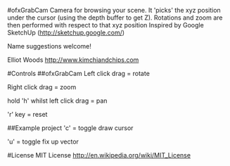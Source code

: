 #ofxGrabCam
Camera for browsing your scene. It 'picks' the xyz position under the cursor (using the depth buffer to get Z).
Rotations and zoom are then performed with respect to that xyz position
Inspired by Google SketchUp (http://sketchup.google.com/)

Name suggestions welcome!

Elliot Woods
http://www.kimchiandchips.com

#Controls
##ofxGrabCam
Left click drag = rotate

Right click drag = zoom

hold 'h' whilst left click drag = pan

'r' key = reset

##Example project
'c' = toggle draw cursor

'u' = toggle fix up vector

#License
MIT License
http://en.wikipedia.org/wiki/MIT_License

